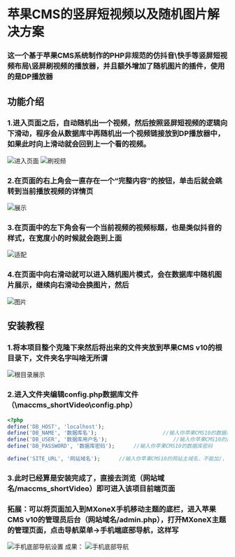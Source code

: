 # 苹果CMS的竖屏短视频以及随机图片解决方案

### 这一个基于苹果CMS系统制作的PHP非规范的仿抖音\快手等竖屏短视频布局\竖屏刷视频的播放器，并且额外增加了随机图片的插件，使用的是DP播放器
## 功能介绍
### 1.进入页面之后，自动随机出一个视频，然后按照竖屏短视频的逻辑向下滑动，程序会从数据库中再随机出一个视频链接放到DP播放器中，如果此时向上滑动就会回到上一个看的视频。
![进入页面](https://yh-1303099773.cos.accelerate.myqcloud.com/SP/README/2023n12y31r4.png)
![刷视频](https://yh-1303099773.cos.accelerate.myqcloud.com/SP/README/2023n12y31r5.png)
### 2.在页面的右上角会一直存在一个“完整内容”的按钮，单击后就会跳转到当前播放视频的详情页
![展示](https://yh-1303099773.cos.accelerate.myqcloud.com/SP/README/2023n12y31r6.png)
### 3.在页面中的左下角会有一个当前视频的视频标题，也是类似抖音的样式，在宽度小的时候就会跑到上面
![适配](https://yh-1303099773.cos.accelerate.myqcloud.com/SP/README/2023n12y31r7.png)
### 4.在页面中向右滑动就可以进入随机图片模式，会在数据库中随机图片展示，继续向右滑动会换图片，然后
![图片](https://yh-1303099773.cos.accelerate.myqcloud.com/SP/README/2023n12y31r8.png)
## 安装教程
### 1.将本项目整个克隆下来然后将出来的文件夹放到苹果CMS v10的根目录下，文件夹名字叫啥无所谓
![根目录展示](https://yh-1303099773.cos.accelerate.myqcloud.com/SP/README/2023n12y31r.png)
### 2.进入文件夹编辑config.php数据库文件（\maccms_shortVideo\config.php）
```php
<?php
define('DB_HOST', 'localhost');
define('DB_NAME', '数据库名');                     //输入你苹果CMS10的数据库名
define('DB_USER', '数据库用户名');                     //输入你苹果CMS10的数据库用户名
define('DB_PASSWORD', '数据库密码');      //输入你苹果CMS10的数据库密码

define('SITE_URL', '网站域名');      //输入你苹果CMS10的网站主域名，不能加/，例如：https://nitsol.xyz
```
### 3.此时已经算是安装完成了，直接去浏览（网站域名/maccms_shortVideo）即可进入该项目前端页面
### 拓展：可以将页面加入到MXoneX手机移动主题的底栏，进入苹果CMS v10的管理员后台（网站域名/admin.php），打开MXoneX主题的管理页面，点击导航菜单→手机端底部导航，这样写
![手机底部导航设置](https://yh-1303099773.cos.accelerate.myqcloud.com/SP/README/2023n12y31r2.png)
成果：
![手机底部导航](https://yh-1303099773.cos.accelerate.myqcloud.com/SP/README/2023n12y31r3.png)
